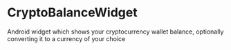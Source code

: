 # CryptoBalanceWidget
Android widget which shows your cryptocurrency wallet balance, optionally converting it to a currency of your choice
